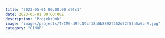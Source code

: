 ```yaml
---
title: "2023-05-01 00:00:00 d9fc1"
date: 2023-05-01 00:00:00Z
description: "Projektünk"
image: "images/projects/T/IMG-d9fc19cf18a0b8892f262d52f5fa5a6c-V.jpg"
category: "GINOP"
---
```

